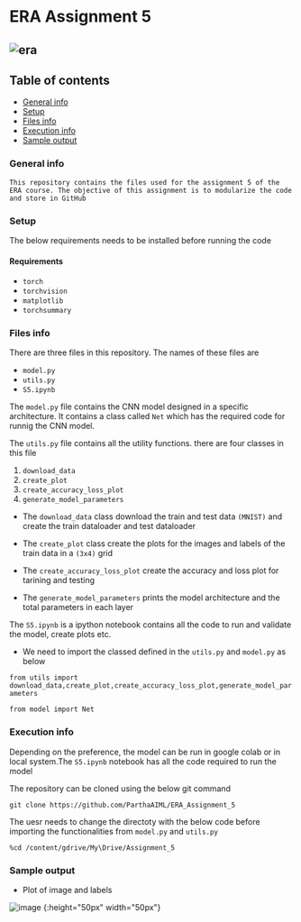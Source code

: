 
# ERA Assignment 5

![era](https://github.com/ParthaAIML/ERA_Assignment_5/assets/100613266/71a005f6-ce58-42c9-96f8-4d0954db54bd)
---

## Table of contents
* [General info](#general-info)
* [Setup](#setup)
* [Files info](#files-ino)
* [Execution info](#execution-info)
* [Sample output](#sample-output)

### General info
`This repository contains the files used for the assignment 5 of the ERA course. The objective of this assignment is to modularize the code and store in GitHub`

### Setup
The below requirements needs to be installed before running the code

#### Requirements
* `torch`
* `torchvision`
* `matplotlib`
* `torchsummary`

### Files info
There are three files in this repository. The names of these files are 
* `model.py`
* `utils.py`
* `S5.ipynb`

The `model.py` file contains the CNN model designed in a specific architecture. It contains a class called `Net` which has the required code for runnig the CNN model.

The `utils.py` file contains all the utility functions. there are four classes in this file

 1. `download_data`
 2. `create_plot`
 3. `create_accuracy_loss_plot`
 4. `generate_model_parameters`
 
 * The `download_data` class download the train and test data `(MNIST)` and create the train dataloader and test dataloader
 
 * The  `create_plot` class create the plots for the images and labels of the train data in a `(3x4)` grid

 * The `create_accuracy_loss_plot` create the accuracy and loss plot for tarining and testing

 * The `generate_model_parameters` prints the model architecture and the total parameters in each layer

The `S5.ipynb` is a ipython notebook contains all the code to run and validate the model, create plots etc.

 * We need to import the classed defined in the `utils.py` and `model.py` as below

`from utils import download_data,create_plot,create_accuracy_loss_plot,generate_model_parameters`

`from model import Net`

### Execution info
Depending on the preference, the model can be run in google colab or in local system.The `S5.ipynb` notebook has all the code required to run the model

The repository can be cloned using the below git command

`git clone https://github.com/ParthaAIML/ERA_Assignment_5`

The uesr needs to change the directoty with the below code before importing the functionalities from `model.py` and `utils.py`

`%cd /content/gdrive/My\Drive/Assignment_5` 

### Sample output

* Plot of image and labels

![image](https://github.com/ParthaAIML/ERA_Assignment_5/assets/100613266/92c8e7ea-4bdd-404d-adf7-53dc589c88c7) {:height="50px" width="50px"}










